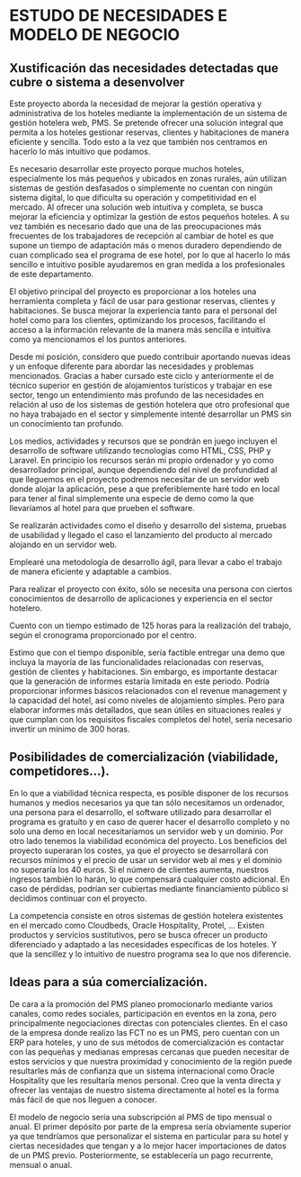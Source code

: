 # ESTUDO DE NECESIDADES E MODELO DE NEGOCIO

## Xustificación das necesidades detectadas que cubre o sistema a desenvolver

Este proyecto aborda la necesidad de mejorar la gestión operativa y administrativa de los hoteles mediante la implementación de un sistema de gestión hotelera web, PMS. Se pretende ofrecer una solución integral que permita a los hoteles gestionar reservas, clientes y habitaciones de manera eficiente y sencilla. Todo esto a la vez que también nos centramos en hacerlo lo más intuitivo que podamos.

Es necesario desarrollar este proyecto porque muchos hoteles, especialmente los más pequeños y ubicados en zonas rurales, aún utilizan sistemas de gestión desfasados o simplemente no cuentan con ningún sistema digital, lo que dificulta su operación y competitividad en el mercado. Al ofrecer una solución web intuitiva y completa, se busca mejorar la eficiencia y optimizar la gestión de estos pequeños hoteles. 
A su vez también es necesario dado que una de las preocupaciones más frecuentes de los trabajadores de recepción al cambiar de hotel es que supone un tiempo de adaptación más o menos duradero dependiendo de cuan complicado sea el programa de ese hotel, por lo que al hacerlo lo más sencillo e intuitivo posible ayudaremos en gran medida a los profesionales de este departamento.

El objetivo principal del proyecto es proporcionar a los hoteles una herramienta completa y fácil de usar para gestionar reservas, clientes y habitaciones. Se busca mejorar la experiencia tanto para el personal del hotel como para los clientes, optimizando los procesos, facilitando el acceso a la información relevante de la manera más sencilla e intuitiva como ya mencionamos el los puntos anteriores.

Desde mi posición, considero que puedo contribuir aportando nuevas ideas y un enfoque diferente para abordar las necesidades y problemas mencionados. Gracias a haber cursado este ciclo y anteriormente el de técnico superior en gestión de alojamientos turísticos y trabajar en ese sector, tengo un entendimiento más profundo de las necesidades en relación al uso de los sistemas de gestión hotelera que otro profesional que no haya trabajado en el sector y simplemente intenté desarrollar un PMS sin un conocimiento tan profundo.

Los medios, actividades y recursos que se pondrán en juego incluyen el desarrollo de software utilizando tecnologías como HTML, CSS, PHP y Laravel. En principio los recursos serán mi propio ordenador y yo como desarrollador principal, aunque dependiendo del nivel de profundidad al que lleguemos en el proyecto podremos necesitar de un servidor web donde alojar la aplicación, pese a que preferiblemente haré todo en local para tener al final simplemente una especie de demo como la que llevaríamos al hotel para que prueben el software.

Se realizarán actividades como el diseño y desarrollo del sistema, pruebas de usabilidad y llegado el caso el lanzamiento del producto al mercado alojando en un servidor web.

Emplearé una metodología de desarrollo ágil, para llevar a cabo el trabajo de manera eficiente y adaptable a cambios.

Para realizar el proyecto con éxito, sólo se necesita una persona con ciertos conocimientos de desarrollo de aplicaciones y experiencia en el sector hotelero.

Cuento con un tiempo estimado de 125 horas para la realización del trabajo, según el cronograma proporcionado por el centro.

Estimo que con el tiempo disponible, sería factible entregar una demo que incluya la mayoría de las funcionalidades relacionadas con reservas, gestión de clientes y habitaciones. Sin embargo, es importante destacar que la generación de informes estaría limitada en este periodo. Podría proporcionar informes básicos relacionados con el revenue management y la capacidad del hotel, así como niveles de alojamiento simples. Pero para elaborar informes más detallados, que sean útiles en situaciones reales y que cumplan con los requisitos fiscales completos del hotel, sería necesario invertir un mínimo de 300 horas.


## Posibilidades de comercialización (viabilidade, competidores…).

En lo que a viabilidad técnica respecta, es posible disponer de los recursos humanos y medios necesarios ya que tan sólo necesitamos un ordenador, una persona para el desarrollo, el software utilizado para desarrollar el programa es gratuíto y en caso de querer hacer el desarrollo completo y no solo una demo en local necesitaríamos un servidor web y un dominio.
Por otro lado tenemos la viabilidad económica del proyecto. Los beneficios del proyecto superaran los costes, ya que el proyecto se desarrollará con recursos mínimos y el precio de usar un servidor web al mes y el dominio no superaría los 40 euros. Si el número de clientes aumenta, nuestros ingresos también lo harán, lo que compensará cualquier costo adicional. En caso de pérdidas, podrían ser cubiertas mediante financiamiento público si decidimos continuar con el proyecto.

La competencia consiste en otros sistemas de gestión hotelera existentes en el mercado como Cloudbeds, Oracle Hospitality, Protel, …
Existen productos y servicios sustitutivos, pero se busca ofrecer un producto diferenciado y adaptado a las necesidades específicas de los hoteles. Y que la sencillez y lo intuitivo de nuestro programa sea lo que nos diferencie.



## Ideas para a súa comercialización.

De cara a la promoción del PMS planeo promocionarlo mediante varios canales, como redes sociales, participación en eventos en la zona, pero principalmente negociaciones directas con potenciales clientes. En el caso de la empresa donde realizo las FCT no es un PMS, pero cuentan con un ERP para hoteles, y uno de sus métodos de comercialización es contactar con las pequeñas y medianas empresas cercanas que pueden necesitar de estos servicios y que nuestra proximidad y conocimiento de la región puede resultarles más de confianza que un sistema internacional como Oracle Hospitality que les resultaría menos personal. Creo que la venta directa y ofrecer las ventajas de nuestro sistema directamente al hotel es la forma más fácil de que nos lleguen a conocer.

El modelo de negocio sería una subscripción al PMS de tipo mensual o anual. El primer depósito por parte de la empresa sería obviamente superior ya que tendríamos que personalizar el sistema en particular para su hotel y ciertas necesidades que tengan  y a lo mejor hacer importaciones de datos de un PMS previo. Posteriormente, se establecería un pago recurrente, mensual o anual.
